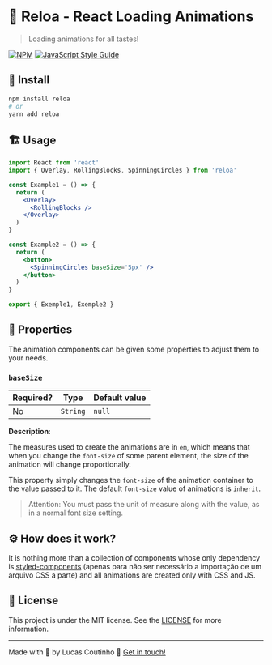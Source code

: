 # :movie_camera: Reloa - React Loading Animations

> Loading animations for all tastes!

[![NPM](https://img.shields.io/npm/v/reloa.svg)](https://www.npmjs.com/package/reloa) [![JavaScript Style Guide](https://img.shields.io/badge/code_style-standard-brightgreen.svg)](https://standardjs.com)

## :articulated_lorry: Install

```bash
npm install reloa
# or
yarn add reloa
```

## :building_construction: Usage

```jsx
import React from 'react'
import { Overlay, RollingBlocks, SpinningCircles } from 'reloa'

const Example1 = () => {
  return (
    <Overlay>
      <RollingBlocks />
    </Overlay>
  )
}

const Example2 = () => {
  return (
    <button>
      <SpinningCircles baseSize='5px' />
    </button>
  )
}

export { Exemple1, Exemple2 }
```

## :jigsaw: Properties

The animation components can be given some properties to adjust them to your needs.

### `baseSize`

| Required? | Type     | Default value |
| --------- | -------- | ------------- |
| No        | `String` | `null`        |

**Description**:

The measures used to create the animations are in `em`, which means that when you change the `font-size` of some parent element, the size of the animation will change proportionally.

This property simply changes the `font-size` of the animation container to the value passed to it. The default `font-size` value of animations is `inherit`.

> Attention: You must pass the unit of measure along with the value, as in a normal font size setting.

## :gear: How does it work?

It is nothing more than a collection of components whose only dependency is [styled-components](https://styled-components.com) (apenas para não ser necessário a importação de um arquivo CSS a parte) and all animations are created only with CSS and JS.

## :memo: License

This project is under the MIT license. See the [LICENSE](LICENSE) for more information.

---

Made with :white_heart: by Lucas Coutinho :wave: [Get in touch!](https://github.com/lucasmc64)
